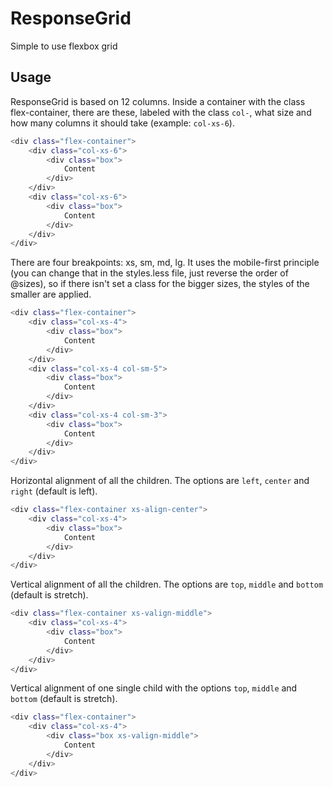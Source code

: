 ResponseGrid
============

Simple to use flexbox grid

Usage
--------------------------------------
ResponseGrid is based on 12 columns. Inside a container with the class flex-container, there are these, labeled with the class `col-`, what size and how many columns it should take (example: `col-xs-6`).

```bash
<div class="flex-container">
    <div class="col-xs-6">
        <div class="box">
            Content
        </div>
    </div>
    <div class="col-xs-6">
        <div class="box">
            Content
        </div>
    </div>
</div>
```

There are four breakpoints: xs, sm, md, lg. It uses the mobile-first principle (you can change that in the styles.less file, just reverse the order of @sizes), so if there isn't set a class for the bigger sizes, the styles of the smaller are applied. 

```bash
<div class="flex-container">
    <div class="col-xs-4">
        <div class="box">
            Content
        </div>
    </div>
    <div class="col-xs-4 col-sm-5">
        <div class="box">
            Content
        </div>
    </div>
    <div class="col-xs-4 col-sm-3">
        <div class="box">
            Content
        </div>
    </div>    
</div>
```

Horizontal alignment of all the children. The options are `left`, `center` and `right` (default is left). 
```bash
<div class="flex-container xs-align-center">
    <div class="col-xs-4">
        <div class="box">
            Content
        </div>
    </div>   
</div>
```

Vertical alignment of all the children. The options are `top`, `middle` and `bottom` (default is stretch). 
```bash
<div class="flex-container xs-valign-middle">
    <div class="col-xs-4">
        <div class="box">
            Content
        </div>
    </div>   
</div>
```

Vertical alignment of one single child with the options `top`, `middle` and `bottom` (default is stretch).
```bash
<div class="flex-container">
    <div class="col-xs-4">
        <div class="box xs-valign-middle">
            Content
        </div>
    </div>   
</div>
```